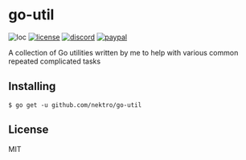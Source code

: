 # go-util
![loc](https://sloc.xyz/github/nektro/go-util)
[![license](https://img.shields.io/github/license/nektro/go-util.svg)](https://github.com/nektro/go-util/blob/master/LICENSE)
[![discord](https://img.shields.io/discord/551971034593755159.svg)](https://discord.gg/P6Y4zQC)
[![paypal](https://img.shields.io/badge/donate-paypal-009cdf)](https://paypal.me/nektro)

A collection of Go utilities written by me to help with various common repeated complicated tasks

## Installing
```
$ go get -u github.com/nektro/go-util
```

## License
MIT
